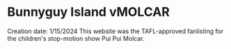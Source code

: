 # Bunnyguy Island vMOLCAR
Creation date: 1/15/2024
This website was the TAFL-approved fanlisting for the children's stop-motion show Pui Pui Molcar.

